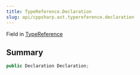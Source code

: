```yaml
---
title: TypeReference.Declaration
slug: api/cppsharp.ast.typereference.declaration
---
```

Field in [TypeReference](/api/cppsharp/ast/typereference)

## Summary



```csharp
public Declaration Declaration;
```

